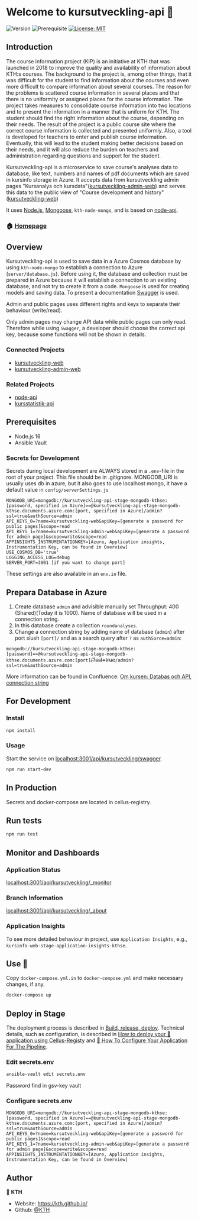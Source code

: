 # Welcome to kursutveckling-api 👋

![Version](https://img.shields.io/badge/version-0.8.0-blue.svg?cacheSeconds=2592000)
![Prerequisite](https://img.shields.io/badge/node-16-blue.svg)
[![License: MIT](https://img.shields.io/badge/License-MIT-yellow.svg)](#)

## Introduction

The course information project (KIP) is an initiative at KTH that was launched in 2018 to improve the quality and availability of information about KTH:s courses. The background to the project is, among other things, that it was difficult for the student to find information about the courses and even more difficult to compare information about several courses. The reason for the problems is scattered course information in several places and that there is no uniformity or assigned places for the course information. The project takes measures to consolidate course information into two locations and to present the information in a manner that is uniform for KTH. The student should find the right information about the course, depending on their needs. The result of the project is a public course site where the correct course information is collected and presented uniformly. Also, a tool is developed for teachers to enter and publish course information. Eventually, this will lead to the student making better decisions based on their needs, and it will also reduce the burden on teachers and administration regarding questions and support for the student.

Kursutveckling-api is a microservice to save course's analyses data to database, like text, numbers and names of pdf documents which are saved in kursinfo storage in Azure. It accepts data from kursutveckling admin pages "Kursanalys och kursdata"([kursutveckling-admin-web](https://github.com/KTH/kursutveckling-admin-web)) and serves this data to the public view of "Course development and history"([kursutveckling-web](https://github.com/KTH/kursutveckling-web))

It uses [Node.js](https://nodejs.org/), [Mongoose](https://mongoosejs.com/), `kth-node-mongo`, and is based on [node-api](https://github.com/KTH/node-api).

### 🏠 [Homepage](https://github.com/KTH/kursutveckling-api)

## Overview

Kursutveckling-api is used to save data in a Azure Cosmos database by using `kth-node-mongo` to establish a connection to Azure (`server/database.js`). Before using it, the database and collection must be prepared in Azure because it will establish a connection to an existing database, and not try to create it from a code. `Mongoose` is used for creating models and saving data. To present a documentation [Swagger](https://swagger.io/) is used.

Admin and public pages uses different rights and keys to separate their behaviour (write/read).

Only admin pages may change API data while public pages can only read. Therefore while using `Swagger`, a developer should choose the correct api key, because some functions will not be shown in details.

### Connected Projects

- [kursutveckling-web](https://github.com/KTH/kursinfo-web)
- [kursutveckling-admin-web](https://github.com/KTH/kursinfo-admin-web)

### Related Projects

- [node-api](https://github.com/KTH/node-api)
- [kursstatistik-api](https://github.com/KTH/kursstatistik-api)

## Prerequisites

- Node.js 16
- Ansible Vault

### Secrets for Development

Secrets during local development are ALWAYS stored in a `.env`-file in the root of your project. This file should be in .gitignore. MONGODB_URI is usually uses db in azure, but it also goes to use localhost mongo, it have a default value in `config/serverSettings.js`

```
MONGODB_URI=mongodb://kursutveckling-api-stage-mongodb-kthse:[password, specified in Azure]==@kursutveckling-api-stage-mongodb-kthse.documents.azure.com:[port, specified in Azure]/admin?ssl=true&authSource=admin
API_KEYS_0=?name=kursutveckling-web&apiKey=[generate a password for public pages]&scope=read
API_KEYS_1=?name=kursutveckling-admin-web&apiKey=[generate a password for admin page]&scope=write&scope=read
APPINSIGHTS_INSTRUMENTATIONKEY=[Azure, Application insights, Instrumentation Key, can be found in Overview]
USE_COSMOS_DB='true'
LOGGING_ACCESS_LOG=debug
SERVER_PORT=3001 [if you want to change port]
```

These settings are also available in an `env.in` file.

## Prepara Database in Azure

1. Create database `admin` and advisible manually set Throughput: 400 (Shared)(Today it is 1000).
Name of database will be used in a connection string.
2. In this database create a collection `roundanalyses`.
3. Change a connection string by adding name of database (`admin`) after port slush `[port]/` and as a search query after `?` as `authSorce=admin`:

`mongodb://kursutveckling-api-stage-mongodb-kthse:[password]==@kursutveckling-api-stage-mongodb-kthse.documents.azure.com:[port]`~~/?ssl=true~~`/admin?ssl=true&authSource=admin`

More information can be found in Confluence: [Om kursen: Databas och API, connection string](https://confluence.sys.kth.se/confluence/x/a4_KC)


## For Development

### Install

```sh
npm install
```

### Usage

Start the service on [localhost:3001/api/kursutveckling/swagger](http://localhost:3001/api/kursutveckling/swagger).

```sh
npm run start-dev
```

## In Production

Secrets and docker-compose are located in cellus-registry.

## Run tests

```sh
npm run test
```

## Monitor and Dashboards

### Application Status

[localhost:3001/api/kursutveckling/\_monitor](http://localhost:3001/api/kursutveckling/_monitor)

### Branch Information

[localhost:3001/api/kursutveckling/\_about](http://localhost:3001/api/kursutveckling/_about)

### Application Insights

To see more detailed behaviour in project, use `Application Insights`, e.g., `kursinfo-web-stage-application-insights-kthse`.

## Use 🐳

Copy `docker-compose.yml.in` to `docker-compose.yml` and make necessary changes, if any.

```sh
docker-compose up
```

## Deploy in Stage

The deployment process is described in [Build, release, deploy](https://confluence.sys.kth.se/confluence/x/aY3_Ag). Technical details, such as configuration, is described in [How to deploy your 🐳 application using Cellus-Registy](https://gita.sys.kth.se/Infosys/cellus-registry/blob/master/HOW-TO-DEPLOY.md) and [🔧 How To Configure Your Application For The Pipeline](https://gita.sys.kth.se/Infosys/cellus-registry/blob/master/HOW-TO-CONFIGURE.md).

### Edit secrets.env

```sh
ansible-vault edit secrets.env
```

Password find in gsv-key vault

### Configure secrets.env

```
MONGODB_URI=mongodb://kursutveckling-api-stage-mongodb-kthse:[password, specified in Azure]==@kursutveckling-api-stage-mongodb-kthse.documents.azure.com:[port, specified in Azure]/admin?ssl=true&authSource=admin
API_KEYS_0=?name=kursutveckling-web&apiKey=[generate a password for public pages]&scope=read
API_KEYS_1=?name=kursutveckling-admin-web&apiKey=[generate a password for admin page]&scope=write&scope=read
APPINSIGHTS_INSTRUMENTATIONKEY=[Azure, Application insights, Instrumentation Key, can be found in Overview]
```

## Author

👤 **KTH**

- Website: https://kth.github.io/
- Github: [@KTH](https://github.com/KTH)
